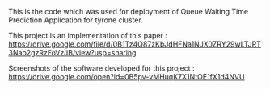 This is the code which was used for deployment of  Queue Waiting Time Prediction Application for tyrone cluster.

This project is an implementation of this paper : https://drive.google.com/file/d/0B1Tz4Q87zKbJdHFNa1NJX0ZRY29wLTJRT3Nab2gzRzFoVzJB/view?usp=sharing

Screenshots of the software developed for this project : https://drive.google.com/open?id=0B5pv-vMHuqK7X1NtOE1fX1d4NVU
